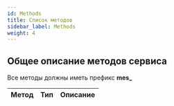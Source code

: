 ```yaml
---
id: Methods
title: Список методов
sidebar_label: Methods
weight: 4
---
```


## Общее описание методов сервиса

Все методы должны иметь префикс **mes_**

| Метод | Тип | Описание |
| :---- | :-: | :------: |

